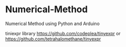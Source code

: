 # Numerical-Method
Numerical Method using Python and Arduino

tiniexpr library 
https://github.com/codeplea/tinyexpr
or
https://github.com/tetrahalomethane/tinyexpr
